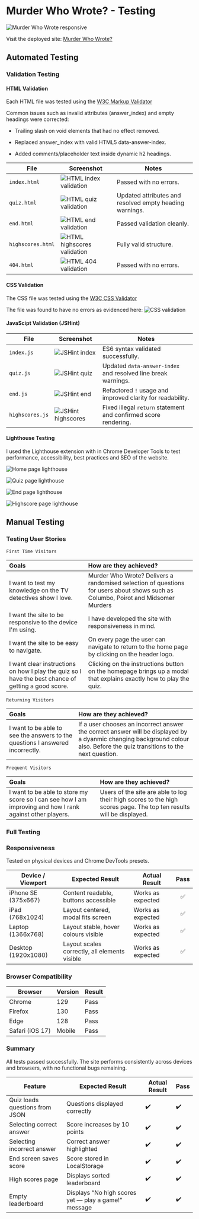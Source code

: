 # Murder Who Wrote? - Testing
![Murder Who Wrote responsive](/assets/images/murder-who-wrote-responsive.png)

Visit the deployed site: [Murder Who Wrote?](https://rehanon-mackenzie.github.io/murder-who-wrote-quiz/index.html)

## Automated Testing

### Validation Testing

#### HTML Validation

Each HTML file was tested using the [W3C Markup Validator](https://validator.w3.org/)

Common issues such as invalid attributes (answer_index) and empty headings were corrected:

- Trailing slash on void elements that had no effect removed.

- Replaced answer_index with valid HTML5 data-answer-index.

- Added comments/placeholder text inside dynamic h2 headings.

| File              | Screenshot                                                        | Notes                                                   |
| ----------------- | ----------------------------------------------------------------- | ------------------------------------------------------- |
| `index.html`      | ![HTML index validation](testing/HTML-validator-index.png)           | Passed with no errors.                                  |
| `quiz.html`       | ![HTML quiz validation](testing/HTML-validator-quiz.png)             | Updated attributes and resolved empty heading warnings. |
| `end.html`        | ![HTML end validation](testing/HTML-validator-end.png)               | Passed validation cleanly.                              |
| `highscores.html` | ![HTML highscores validation](testing/HTML-validator-high-scores.png) | Fully valid structure.            
| `404.html` | ![HTML 404 validation](/testing/html-validator-404.PNG)   | Passed with no errors.                   |

#### CSS Validation

The CSS file was tested using the [W3C CSS Validator](https://jigsaw.w3.org/css-validator/)

The file was found to have no errors as evidenced here:
![CSS validation](testing/CSS-validator-murder-who-wrote.png)


#### JavaScipt Validation (JSHint)

| File            | Screenshot                                                 | Notes                                                           |
| --------------- | ---------------------------------------------------------- | --------------------------------------------------------------- |
| `index.js`      | ![JSHint index](testing/JS-hint-index.png)           | ES6 syntax validated successfully.                              |
| `quiz.js`       | ![JSHint quiz](testing/JS-hint-quiz.png)             | Updated `data-answer-index` and resolved line break warnings.   |
| `end.js`        | ![JSHint end](testing/JS-hint-end.png)               | Refactored `!` usage and improved clarity for readability.      |
| `highscores.js` | ![JSHint highscores](testing/JS-hint-high-scores.png) | Fixed illegal `return` statement and confirmed score rendering. 

#### Lighthouse Testing

I used the Lighthouse extension with in Chrome Developer Tools to test performance, accessibility, best practices and SEO of the website.

![Home page lighthouse](/testing/lighthouse%20desktop.PNG)

![Quiz page lighthouse](/testing/lighthouse%20quiz%20desktop.PNG)

![End page lighthouse](/testing/lighthouse%20end%20desktop.PNG)

![Highscore page lighthouse](/testing/lighthouse%20highscores%20desktop.PNG)

## Manual Testing

### Testing User Stories

`First Time Visitors`

| Goals | How are they achieved? |
| :--- | :--- |
| I want to test my knowledge on the TV detectives show I love. | Murder Who Wrote? Delivers a randomised selection of questions for users about shows such as Columbo, Poirot and Midsomer Murders |
| I want the site to be responsive to the device I'm using. | I have developed the site with responsiveness in mind. |
| I want the site to be easy to navigate. | On every page the user can navigate to return to the home page by clicking on the header logo.  |
| I want clear instructions on how I play the quiz so I have the best chance of getting a good score. | Clicking on the instructions button on the homepage brings up a modal that explains exactly how to play the quiz.

`Returning Visitors`

|  Goals | How are they achieved? |
| :--- | :--- |
|I want to be able to see the answers to the questions I answered incorrectly. | If a user chooses an incorrect answer the correct answer will be displayed by a dyanmic changing background colour also. Before the quiz transitions to the next question. |

`Frequent Visitors`

| Goals | How are they achieved? |
| :--- | :--- |
| I want to be able to store my score so I can see how I am improving and how I rank against other players. | Users of the site are able to log their high scores to the high scores page. The top ten results will be displayed. |

### Full Testing

### Responsiveness

Tested on physical devices and Chrome DevTools presets.

| Device / Viewport | Expected Result | Actual Result | Pass |
|--------------------|----------------|----------------|:---:|
| iPhone SE (375x667) | Content readable, buttons accessible | Works as expected | ✅ |
| iPad (768x1024) | Layout centered, modal fits screen | Works as expected | ✅ |
| Laptop (1366x768) | Layout stable, hover colours visible | Works as expected | ✅ |
| Desktop (1920x1080) | Layout scales correctly, all elements visible | Works as expected | ✅ |

### Browser Compatibility

| Browser | Version | Result |
|----------|----------|--------|
| Chrome | 129 | Pass |
| Firefox | 130 | Pass |
| Edge | 128 | Pass |
| Safari (iOS 17) | Mobile | Pass |

### Summary

All tests passed successfully. The site performs consistently across devices and browsers, with no functional bugs remaining.

| Feature                        | Expected Result                                      | Actual Result | Pass |
| ------------------------------ | ---------------------------------------------------- | ------------- | ---- |
| Quiz loads questions from JSON | Questions displayed correctly                        | ✔️            | ✔️   |
| Selecting correct answer       | Score increases by 10 points                         | ✔️            | ✔️   |
| Selecting incorrect answer     | Correct answer highlighted                           | ✔️            | ✔️   |
| End screen saves score         | Score stored in LocalStorage                         | ✔️            | ✔️   |
| High scores page               | Displays sorted leaderboard                          | ✔️            | ✔️   |
| Empty leaderboard              | Displays “No high scores yet — play a game!” message | ✔️            | ✔️   |
